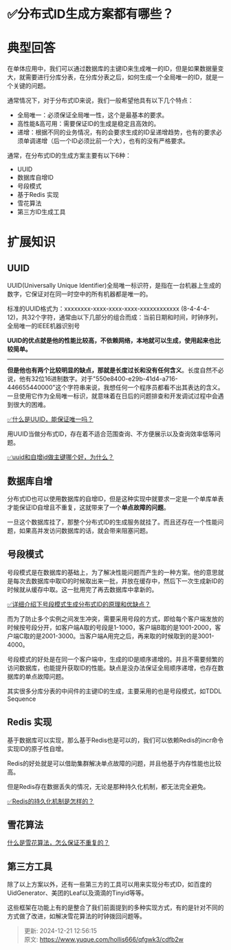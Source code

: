 # ✅分布式ID生成方案都有哪些？

# 典型回答


在单体应用中，我们可以通过数据库的主键ID来生成唯一的ID，但是如果数据量变大，就需要进行分库分表，在分库分表之后，如何生成一个全局唯一的ID，就是一个关键的问题。



通常情况下，对于分布式ID来说，我们一般希望他具有以下几个特点：



+ 全局唯一：必须保证全局唯一性，这个是最基本的要求。
+ 高性能&高可用：需要保证ID的生成是稳定且高效的。
+ 递增：根据不同的业务情况，有的会要求生成的ID呈递增趋势，也有的要求必须单调递增（后一个ID必须比前一个大），也有的没有严格要求。



通常，在分布式ID的生成方案主要有以下6种：



+ UUID
+ 数据库自增ID
+ 号段模式
+ 基于Redis 实现
+ 雪花算法
+ 第三方ID生成工具



# 扩展知识
## UUID


UUID(Universally Unique Identifier)全局唯一标识符，是指在一台机器上生成的数字，它保证对在同一时空中的所有机器都是唯一的。



标准的UUID格式为：xxxxxxxx-xxxx-xxxx-xxxx-xxxxxxxxxxxx (8-4-4-4-12)，共32个字符，通常由以下几部分的组合而成：当前日期和时间，时钟序列，全局唯一的IEEE机器识别号



**UUID的优点就是他的性能比较高，不依赖网络，本地就可以生成，使用起来也比较简单。**

****

**但是他也有两个比较明显的缺点，那就是长度过长和没有任何含义**。长度自然不必说，他有32位16进制数字。对于"550e8400-e29b-41d4-a716-446655440000"这个字符串来说，我想任何一个程序员都看不出其表达的含义。一旦使用它作为全局唯一标识，就意味着在日后的问题排查和开发调试过程中会遇到很大的困难。



[✅什么是UUID，能保证唯一吗？](https://www.yuque.com/hollis666/qfgwk3/pi2zfc9ykug141im)



用UUID当做分布式ID，存在着不适合范围查询、不方便展示以及查询效率低等问题。



[✅uuid和自增id做主键哪个好，为什么？](https://www.yuque.com/hollis666/qfgwk3/uted9tvkngs62pmu)

## 数据库自增


分布式ID也可以使用数据库的自增ID，但是这种实现中就要求一定是一个单库单表才能保证ID自增且不重复，这就带来了一个**单点故障的问题**。



一旦这个数据库挂了，那整个分布式ID的生成服务就挂了。而且还存在一个性能问题，如果高并发访问数据库的话，就会带来阻塞问题。



## 号段模式


号段模式是在数据库的基础上，为了解决性能问题而产生的一种方案。他的意思就是每次去数据库中取ID的时候取出来一批，并放在缓存中，然后下一次生成新ID的时候就从缓存中取。这一批用完了再去数据库中拿新的。



[✅详细介绍下号段模式生成分布式ID的原理和优缺点？](https://www.yuque.com/hollis666/qfgwk3/xa0g0rchewxdt64y)



而为了防止多个实例之间发生冲突，需要采用号段的方式，即给每个客户端发放的时候按号段分开，如客户端A取的号段是1-1000，客户端B取的是1001-2000，客户端C取的是2001-3000。当客户端A用完之后，再来取的时候取到的是3001-4000。



号段模式的好处是在同一个客户端中，生成的ID是顺序递增的。并且不需要频繁的访问数据库，也能提升获取ID的性能。缺点是没办法保证全局顺序递增，也存在数据库的单点故障问题。



其实很多分库分表的中间件的主键ID的生成，主要采用的也是号段模式，如TDDL Sequence



## Redis 实现


基于数据库可以实现，那么基于Redis也是可以的，我们可以依赖Redis的incr命令实现ID的原子性自增。



Redis的好处就是可以借助集群解决单点故障的问题，并且他基于内存性能也比较高。



但是Redis存在数据丢失的情况，无论是那种持久化机制，都无法完全避免。



[✅Redis的持久化机制是怎样的？](https://www.yuque.com/hollis666/qfgwk3/zc5q70)



## 雪花算法


[什么是雪花算法，怎么保证不重复的？](https://www.yuque.com/hollis666/qfgwk3/rsocc4sd7v9i0pvc)



## 第三方工具


除了以上方案以外，还有一些第三方的工具可以用来实现分布式ID，如百度的UidGenerator、美团的Leaf以及滴滴的Tinyid等等。



这些框架在功能上有的是整合了我们前面提到的多种实现方式，有的是针对不同的方式做了改进，如解决雪花算法的时钟拨回问题等。

<font style="color:rgb(34, 34, 34);">  
</font>



  




> 更新: 2024-12-21 12:56:15  
> 原文: <https://www.yuque.com/hollis666/qfgwk3/cdfb2w>
